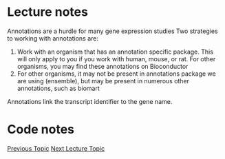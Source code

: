 # Lecture notes
Annotations are a hurdle for many gene expression studies
Two strategies to working with annotations are:
1. Work with an organism that has an annotation specific package. This will only apply to you if you work with human, mouse, or rat. For other organisms, you may find these annotations on Bioconductor
2. For other organisms, it may not be present in annotations package we are using (ensemble), but may be present in numerous other annotations, such as biomart

Annotations link the transcript identifier to the gene name.

# Code notes

[Previous Topic](../Lecture04:RNASeqCount/Lecture04.md)
[Next Lecture Topic](../Lecture06:Wrangling/Lecture06.md)